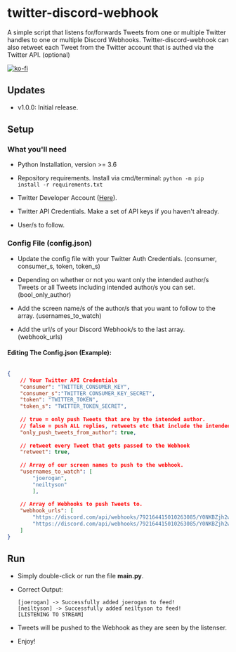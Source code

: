 # twitter-discord-webhook
A simple script that listens for/forwards Tweets from one or multiple Twitter handles to one or multiple Discord Webhooks.
Twitter-discord-webhook can also retweet each Tweet from the Twitter account that is authed via the Twitter API. (optional)

[![ko-fi](https://ko-fi.com/img/githubbutton_sm.svg)](https://ko-fi.com/B0B636NHL)

## Updates

- v1.0.0: Initial release.

## Setup

### What you'll need

- Python Installation, version >= 3.6

- Repository requirements. Install via cmd/terminal: `python -m pip install -r requirements.txt`

- Twitter Developer Account ([Here](https://developer.twitter.com/en)).

- Twitter API Credentials. Make a set of API keys if you haven't already.

- User/s to follow.

### Config File (config.json)

- Update the config file with your Twitter Auth Credentials. (consumer, consumer_s, token, token_s)

- Depending on whether or not you want only the intended author/s Tweets or all Tweets including intended author/s you can set. (bool_only_author)

- Add the screen name/s of the author/s that you want to follow to the array. (usernames_to_watch)

- Add the url/s of your Discord Webhook/s to the last array. (webhook_urls) 

#### Editing The Config.json (Example):

```json

{
    // Your Twitter API Credentials
    "consumer": "TWITTER_CONSUMER_KEY",
    "consumer_s":"TWITTER_CONSUMER_KEY_SECRET",
    "token": "TWITTER_TOKEN",
    "token_s": "TWITTER_TOKEN_SECRET",
    
    // true = only push Tweets that are by the intended author.
    // false = push ALL replies, retweets etc that include the intended author.
    "only_push_tweets_from_author": true,
    
    // retweet every Tweet that gets passed to the Webhook
    "retweet": true, 
    
    // Array of our screen names to push to the webhook.
    "usernames_to_watch": [
        "joerogan",
        "neiltyson"
        ],
    
    // Array of Webhooks to push Tweets to.
    "webhook_urls": [
        "https://discord.com/api/webhooks/792164415010263085/Y0NKBZjh2wFZFoAS0VWhsoK0hMUfn_GM7Z8hPiIOYAyhldbCKM24mZbmd1D44Y4egJYf",
        "https://discord.com/api/webhooks/792164415010263085/Y0NKBZjh2wFZFoAS0VWhsoK0hMUfn_GM7Z8hPiIOYAyhldbCKM26mZbmf1D44Y4egJYa"
    ]
}
```

## Run 

- Simply double-click or run the file __main.py__.

- Correct Output:
    ```
    [joerogan] -> Successfully added joerogan to feed!
    [neiltyson] -> Successfully added neiltyson to feed!
    [LISTENING TO STREAM]
    ```
- Tweets will be pushed to the Webhook as they are seen by the listenser.


- Enjoy!

